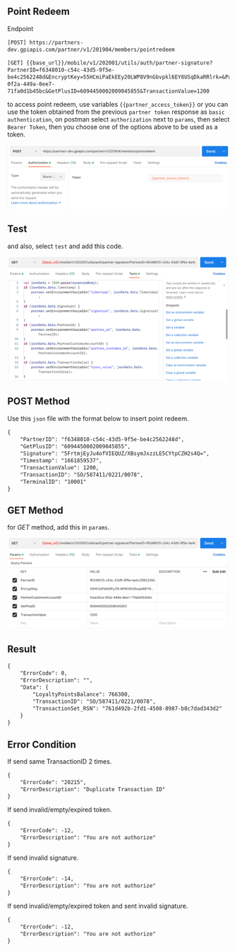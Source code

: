 ## Point Redeem

Endpoint
````
[POST] https://partners-dev.gpiapis.com/partner/v1/201904/members/pointredeem
````
````
[GET] {{base_url}}/mobile/v1/202001/utils/auth/partner-signature?PartnerID=f6348010-c54c-43d5-9f5e-be4c2562248d&EncryptKey=55HCmiPaEkEEy20LWP8V9nGbvpkl6EY8USqDkaRRlrk=&PartnerCustomerAccountID=fcea30ca-0f2a-449a-8ee7-71fa0d1b45bc&GetPlusID=6094450002009045855&TransactionValue=1200
````
to access point redeem, use variables ``{{partner_access_token}}`` or you can use the token obtained from the previous ``partner token`` response as ``basic authentication``, on postman select ``authorization`` next to ``params``, then select ``Bearer Token``, then you choose one of the options above to be used as a token.

![redeem_point](img/tokenredeempoint.png)

## Test
and also, select ``test`` and add this code.

![testredeempoint](img/testredeempoint.png)

## POST Method
Use this ``json`` file with the format below to insert point redeem.
````
{
    "PartnerID": "f6348010-c54c-43d5-9f5e-be4c2562248d",
    "GetPlusID": "6094450002009045855",
    "Signature": "5FrtmjEyJu4ofVIEQUZ/XBsymJxzzLE5CYtpCZH2s4Q=",
    "Timestamp": "1661859537",
    "TransactionValue": 1200,
    "TransactionID": "SO/587411/0221/0078",
    "TerminalID": "10001"
}
````
## GET Method
for *GET* method, add this in ``params``.

![getredeempoint](img/getredeempoint.png)

## Result
````
{
    "ErrorCode": 0,
    "ErrorDescription": "",
    "Data": {
        "LoyaltyPointsBalance": 766300,
        "TransactionID": "SO/587411/0221/0078",
        "TransactionSet_RSN": "761d492b-2fd1-4508-8987-b8c7dad343d2"
    }
}
````
## Error Condition
If send same TransactionID 2 times.
````
{
    "ErrorCode": "20215",
    "ErrorDescription": "Duplicate Transaction ID"
}
````
If send invalid/empty/expired token.
````
{
    "ErrorCode": -12,
    "ErrorDescription": "You are not authorize"
}
````
If send invalid signature.
````
{
    "ErrorCode": -14,
    "ErrorDescription": "You are not authorize"
}
````
If send invalid/empty/expired token and sent invalid signature.
````
{
    "ErrorCode": -12,
    "ErrorDescription": "You are not authorize"
}
````